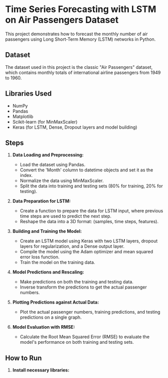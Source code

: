 # Time Series Forecasting with LSTM on Air Passengers Dataset

This project demonstrates how to forecast the monthly number of air passengers using Long Short-Term Memory (LSTM) networks in Python.

## Dataset

The dataset used in this project is the classic "Air Passengers" dataset, which contains monthly totals of international airline passengers from 1949 to 1960.

## Libraries Used

- NumPy
- Pandas
- Matplotlib
- Scikit-learn (for MinMaxScaler)
- Keras (for LSTM, Dense, Dropout layers and model building)

## Steps

1. **Data Loading and Preprocessing:**
   - Load the dataset using Pandas.
   - Convert the 'Month' column to datetime objects and set it as the index.
   - Normalize the data using MinMaxScaler.
   - Split the data into training and testing sets (80% for training, 20% for testing).

2. **Data Preparation for LSTM:**
   - Create a function to prepare the data for LSTM input, where previous time steps are used to predict the next step.
   - Reshape the data into a 3D format: (samples, time steps, features).

3. **Building and Training the Model:**
   - Create an LSTM model using Keras with two LSTM layers, dropout layers for regularization, and a Dense output layer.
   - Compile the model using the Adam optimizer and mean squared error loss function.
   - Train the model on the training data.

4. **Model Predictions and Rescaling:**
   - Make predictions on both the training and testing data.
   - Inverse transform the predictions to get the actual passenger numbers.

5. **Plotting Predictions against Actual Data:**
   - Plot the actual passenger numbers, training predictions, and testing predictions on a single graph.

6. **Model Evaluation with RMSE:**
   - Calculate the Root Mean Squared Error (RMSE) to evaluate the model's performance on both training and testing sets.


## How to Run

1. **Install necessary libraries:**

